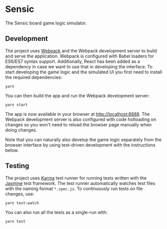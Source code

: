 # Sensic

The Sensic board game logic simulator.

## Development

The project uses [Webpack](http://webpack.github.io/) and the Webpack development server to build and serve the application. Webpack is configured with Babel loaders for ES6/ES7 syntax support. Additionally, React has been added as a dependency in case we want to use that in developing the interface. To start developing the game logic and the simulated UI you first need to install the required dependencies:

```
yarn
```

You can then build the app and run the Webpack development server:

```
yarn start
```

The app is now available in your browser at [http://localhost:8888](http://localhost:8888). The Webpack development server is also configured with code hotloading on changes so you won't need to reload the browser page manually when doing changes.

Note that you can naturally also develop the game logic separately from the browser interface by using test-driven development with the instructions below.

## Testing

The project uses [Karma](https://karma-runner.github.io/) test runner for running tests written with the [Jasmine](https://jasmine.github.io/) test framework. The test runner automatically watches test files with the naming format `*.spec.js`. To continuously run tests on file changes, use:

```
yarn test:watch
```

You can also run all the tests as a single-run with:

```
yarn test
```
